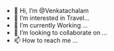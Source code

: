 - 👋 Hi, I’m @Venkatachalam
- 👀 I’m interested in Travel...
- 🌱 I’m currently Working ...
- 💞️ I’m looking to collaborate on ...
- 📫 How to reach me ...

<!---
Venkat1222/Venkat1222 is a ✨ special ✨ repository because its `README.md` (this file) appears on your GitHub profile.
You can click the Preview link to take a look at your changes.
--->
